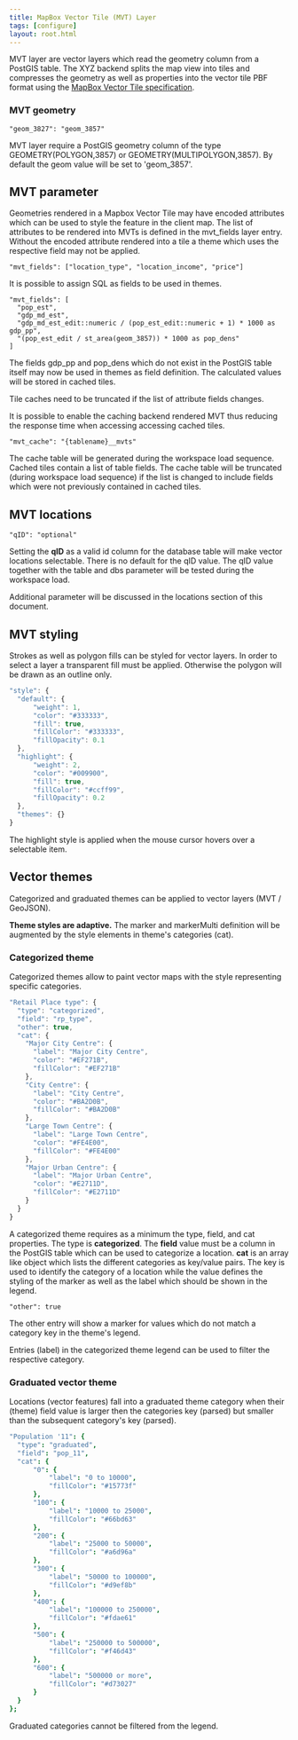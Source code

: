 ```yaml
---
title: MapBox Vector Tile (MVT) Layer
tags: [configure]
layout: root.html
---
```


MVT layer are vector layers which read the geometry column from a PostGIS table. The XYZ backend splits the map view into tiles and compresses the geometry as well as properties into the vector tile PBF format using the [MapBox Vector Tile specification](https://www.mapbox.com/vector-tiles/specification).

### **MVT geometry**

`"geom_3827": "geom_3857"`

MVT layer require a PostGIS geometry column of the type GEOMETRY\(POLYGON,3857\) or GEOMETRY\(MULTIPOLYGON,3857\). By default the geom value will be set to 'geom\_3857'.

## MVT parameter

Geometries rendered in a Mapbox Vector Tile may have encoded attributes which can be used to style the feature in the client map. The list of attributes to be rendered into MVTs is defined in the mvt\_fields layer entry. Without the encoded attribute rendered into a tile a theme which uses the respective field may not be applied.

`"mvt_fields": ["location_type", "location_income", "price"]`

It is possible to assign SQL as fields to be used in themes.

```text
"mvt_fields": [
  "pop_est",
  "gdp_md_est",
  "gdp_md_est_edit::numeric / (pop_est_edit::numeric + 1) * 1000 as gdp_pp",
  "(pop_est_edit / st_area(geom_3857)) * 1000 as pop_dens"
]
```

The fields gdp\_pp and pop\_dens which do not exist in the PostGIS table itself may now be used in themes as field definition. The calculated values will be stored in cached tiles.

Tile caches need to be truncated if the list of attribute fields changes.

It is possible to enable the caching backend rendered MVT thus reducing the response time when accessing accessing cached tiles.

`"mvt_cache": "{tablename}__mvts"`

The cache table will be generated during the workspace load sequence. Cached tiles contain a list of table fields. The cache table will be truncated \(during workspace load sequence\) if the list is changed to include fields which were not previously contained in cached tiles.

## **MVT locations**

`"qID": "optional"`

Setting the **qID** as a valid id column for the database table will make vector locations selectable. There is no default for the qID value. The qID value together with the table and dbs parameter will be tested during the workspace load.

Additional parameter will be discussed in the locations section of this document.

## MVT styling

Strokes as well as polygon fills can be styled for vector layers. In order to select a layer a transparent fill must be applied. Otherwise the polygon will be drawn as an outline only.

```javascript
"style": {
  "default": {
      "weight": 1,
      "color": "#333333",
      "fill": true,
      "fillColor": "#333333",
      "fillOpacity": 0.1
  },
  "highlight": {
      "weight": 2,
      "color": "#009900",
      "fill": true,
      "fillColor": "#ccff99",
      "fillOpacity": 0.2
  },
  "themes": {}
}
```

The highlight style is applied when the mouse cursor hovers over a selectable item.

## **Vector themes**

Categorized and graduated themes can be applied to vector layers \(MVT / GeoJSON\).

**Theme styles are adaptive.** The marker and markerMulti definition will be augmented by the style elements in theme's categories \(cat\).

### Categorized theme

Categorized themes allow to paint vector maps with the style representing specific categories.

```javascript
"Retail Place type": {
  "type": "categorized",
  "field": "rp_type",
  "other": true,
  "cat": {
    "Major City Centre": {
      "label": "Major City Centre",
      "color": "#EF271B",
      "fillColor": "#EF271B"
    },
    "City Centre": {
      "label": "City Centre",
      "color": "#BA2D0B",
      "fillColor": "#BA2D0B"
    },
    "Large Town Centre": {
      "label": "Large Town Centre",
      "color": "#FE4E00",
      "fillColor": "#FE4E00"
    },
    "Major Urban Centre": {
      "label": "Major Urban Centre",
      "color": "#E2711D",
      "fillColor": "#E2711D"
    }
  }
}
```

A categorized theme requires as a minimum the type, field, and cat properties. The type is **categorized**. The **field** value must be a column in the PostGIS table which can be used to categorize a location. **cat** is an array like object which lists the different categories as key/value pairs. The key is used to identify the category of a location while the value defines the styling of the marker as well as the label which should be shown in the legend.

`"other": true`

The other entry will show a marker for values which do not match a category key in the theme's legend.

Entries \(label\) in the categorized theme legend can be used to filter the respective category.

### **Graduated vector theme**

Locations \(vector features\) fall into a graduated theme category when their \(theme\) field value is larger then the categories key \(parsed\) but smaller than the subsequent category's key \(parsed\).

```coffeescript
"Population '11": {
  "type": "graduated",
  "field": "pop_11",
  "cat": {
      "0": {
          "label": "0 to 10000",
          "fillColor": "#15773f"
      },
      "100": {
          "label": "10000 to 25000",
          "fillColor": "#66bd63"
      },
      "200": {
          "label": "25000 to 50000",
          "fillColor": "#a6d96a"
      },
      "300": {
          "label": "50000 to 100000",
          "fillColor": "#d9ef8b"
      },
      "400": {
          "label": "100000 to 250000",
          "fillColor": "#fdae61"
      },
      "500": {
          "label": "250000 to 500000",
          "fillColor": "#f46d43"
      },
      "600": {
          "label": "500000 or more",
          "fillColor": "#d73027"
      }
  }
};
```

Graduated categories cannot be filtered from the legend.